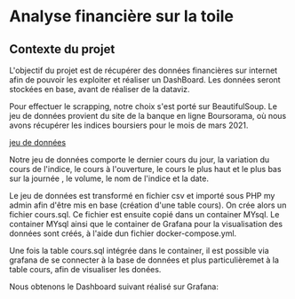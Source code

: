 # Analyse financière sur la toile

## Contexte du projet

L'objectif du projet est de récupérer des données financières sur internet afin de pouvoir les exploiter et réaliser un DashBoard.
Les données seront stockées en base, avant de réaliser de la dataviz.

Pour effectuer le scrapping, notre choix s'est porté sur BeautifulSoup.
Le jeu de données provient du site de la banque en ligne Boursorama, où nous avons récupérer les indices boursiers pour le mois de mars 2021.

[jeu de données](https://github.com/celine29730/Analyse-financi-re-sur-la-toile/blob/main/Jeudonn%C3%A9es.png)

Notre jeu de données comporte le dernier cours du jour, la variation du cours de l'indice, le cours à l'ouverture, le cours le plus haut et le plus bas sur la journée , le volume, le nom de l'indice et la date.

Le jeu de données est transformé en fichier csv et importé sous PHP my admin afin d'être mis en base (création d'une table cours). On crée alors un fichier cours.sql. 
Ce fichier est ensuite copié dans un container MYsql. Le container MYsql ainsi que le container de Grafana pour la visualisation des données sont créés, à l'aide dun fichier docker-compose.yml.

Une fois la table cours.sql intégrée dans le container, il est possible via grafana de se connecter à la base de données et plus particulièremet à la table cours, afin de visualiser les donées.

Nous obtenons le Dashboard suivant réalisé sur Grafana:





